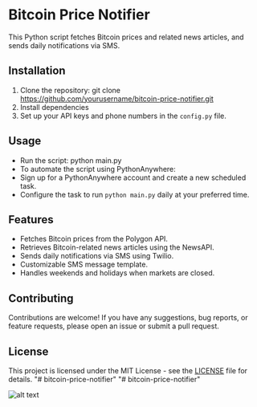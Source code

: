 # Bitcoin Price Notifier

This Python script fetches Bitcoin prices and related news articles, and sends daily notifications via SMS.

## Installation

1. Clone the repository: git clone https://github.com/yourusername/bitcoin-price-notifier.git
2. Install dependencies
3. Set up your API keys and phone numbers in the `config.py` file.

## Usage

- Run the script: python main.py
- To automate the script using PythonAnywhere:
- Sign up for a PythonAnywhere account and create a new scheduled task.
- Configure the task to run `python main.py` daily at your preferred time.

## Features

- Fetches Bitcoin prices from the Polygon API.
- Retrieves Bitcoin-related news articles using the NewsAPI.
- Sends daily notifications via SMS using Twilio.
- Customizable SMS message template.
- Handles weekends and holidays when markets are closed.

## Contributing

Contributions are welcome! If you have any suggestions, bug reports, or feature requests, please open an issue or submit a pull request.

## License

This project is licensed under the MIT License - see the [LICENSE](LICENSE) file for details.
"# bitcoin-price-notifier" 
"# bitcoin-price-notifier" 

![alt text]([http://url/to/img.png])
